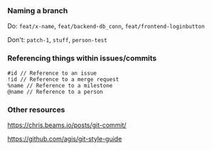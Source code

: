 ### Naming a branch
Do: `feat/x-name`, `feat/backend-db_conn`, `feat/frontend-loginbutton`

Don't: `patch-1`, `stuff`, `person-test`

### Referencing things within issues/commits

``` 
#id // Reference to an issue
!id // Reference to a merge request
%name // Reference to a milestone
@name // Reference to a person
``` 

### Other resources

https://chris.beams.io/posts/git-commit/

https://github.com/agis/git-style-guide